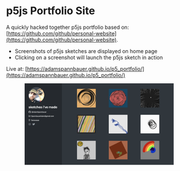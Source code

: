 # p5js Portfolio Site

A quickly hacked together p5js portfolio based on: [https://github.com/github/personal-website](https://github.com/github/personal-website).

* Screenshots of p5js sketches are displayed on home page
* Clicking on a screenshot will launch the p5js sketch in action

Live at: [https://adamspannbauer.github.io/p5_portfolio/](https://adamspannbauer.github.io/p5_portfolio/)

<p align='center'>
  <a href='https://adamspannbauer.github.io/p5_portfolio/'><img src='/readme/screenshot.png' width=80%></a>
</p>
